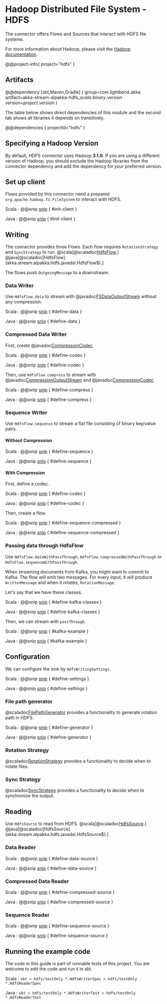 # Hadoop Distributed File System - HDFS

The connector offers Flows and Sources that interact with HDFS file systems.

For more information about Hadoop, please visit the [Hadoop documentation](https://hadoop.apache.org/).

@@project-info{ project="hdfs" }

## Artifacts

@@dependency [sbt,Maven,Gradle] {
  group=com.lightbend.akka
  artifact=akka-stream-alpakka-hdfs_$scala.binary.version$
  version=$project.version$
}

The table below shows direct dependencies of this module and the second tab shows all libraries it depends on transitively.

@@dependencies { projectId="hdfs" }


## Specifying a Hadoop Version

By default, HDFS connector uses Hadoop **3.1.0**. If you are using a different version of Hadoop, 
you should exclude the Hadoop libraries from the connector dependency and add the dependency for your preferred version.

## Set up client

Flows provided by this connector need a prepared `org.apache.hadoop.fs.FileSystem` to 
interact with HDFS.


Scala
: @@snip [snip](/hdfs/src/test/scala/akka/stream/alpakka/hdfs/HdfsWriterSpec.scala) { #init-client }

Java
: @@snip [snip](/hdfs/src/test/java/akka/stream/alpakka/hdfs/HdfsWriterTest.java) { #init-client }


## Writing

The connector provides three Flows. Each flow requires `RotationStrategy` and `SyncStrategy` to run.
@scala[@scaladoc[HdfsFlow](akka.stream.alpakka.hdfs.scaladsl.HdfsFlow$).]
@java[@scaladoc[HdfsFlow](akka.stream.alpakka.hdfs.javadsl.HdfsFlow$).]

The flows push `OutgoingMessage` to a downstream.

### Data Writer

Use `HdfsFlow.data` to stream with @javadoc[FSDataOutputStream](org.apache.hadoop.fs.FSDataOutputStream) without any compression.


Scala
: @@snip [snip](/hdfs/src/test/scala/akka/stream/alpakka/hdfs/HdfsWriterSpec.scala) { #define-data }

Java
: @@snip [snip](/hdfs/src/test/java/akka/stream/alpakka/hdfs/HdfsWriterTest.java) { #define-data }


### Compressed Data Writer

First, create @javadoc[CompressionCodec](org.apache.hadoop.io.compress.CompressionCodec).


Scala
: @@snip [snip](/hdfs/src/test/scala/akka/stream/alpakka/hdfs/HdfsWriterSpec.scala) { #define-codec }

Java
: @@snip [snip](/hdfs/src/test/java/akka/stream/alpakka/hdfs/HdfsWriterTest.java) { #define-codec }


Then, use `HdfsFlow.compress` to stream with @javadoc[CompressionOutputStream](org.apache.hadoop.io.compress.CompressionOutputStream) and @javadoc[CompressionCodec](org.apache.hadoop.io.compress.CompressionCodec). 


Scala
: @@snip [snip](/hdfs/src/test/scala/akka/stream/alpakka/hdfs/HdfsWriterSpec.scala) { #define-compress }

Java
: @@snip [snip](/hdfs/src/test/java/akka/stream/alpakka/hdfs/HdfsWriterTest.java) { #define-compress }


### Sequence Writer

Use `HdfsFlow.sequence` to stream a flat file consisting of binary key/value pairs.

#### Without Compression


Scala
: @@snip [snip](/hdfs/src/test/scala/akka/stream/alpakka/hdfs/HdfsWriterSpec.scala) { #define-sequence }

Java
: @@snip [snip](/hdfs/src/test/java/akka/stream/alpakka/hdfs/HdfsWriterTest.java) { #define-sequence }


#### With Compression

First, define a codec.


Scala
: @@snip [snip](/hdfs/src/test/scala/akka/stream/alpakka/hdfs/HdfsWriterSpec.scala) { #define-codec }

Java
: @@snip [snip](/hdfs/src/test/java/akka/stream/alpakka/hdfs/HdfsWriterTest.java) { #define-codec }


Then, create a flow.


Scala
: @@snip [snip](/hdfs/src/test/scala/akka/stream/alpakka/hdfs/HdfsWriterSpec.scala) { #define-sequence-compressed }

Java
: @@snip [snip](/hdfs/src/test/java/akka/stream/alpakka/hdfs/HdfsWriterTest.java) { #define-sequence-compressed }

### Passing data through HdfsFlow

Use `HdfsFlow.dataWithPassThrough`, `HdfsFlow.compressedWithPassThrough` or `HdfsFlow.sequenceWithPassThrough`.

When streaming documents from Kafka, you might want to commit to Kafka. The flow will emit two messages.
For every input, it will produce `WrittenMessage` and when it rotates, `RotationMessage`.

Let's say that we have these classes.


Scala
: @@snip [snip](/hdfs/src/test/scala/akka/stream/alpakka/hdfs/HdfsWriterSpec.scala) { #define-kafka-classes }

Java
: @@snip [snip](/hdfs/src/test/java/akka/stream/alpakka/hdfs/HdfsWriterTest.java) { #define-kafka-classes }


Then, we can stream with `passThrough`.


Scala
: @@snip [snip](/hdfs/src/test/scala/akka/stream/alpakka/hdfs/HdfsWriterSpec.scala) { #kafka-example }

Java
: @@snip [snip](/hdfs/src/test/java/akka/stream/alpakka/hdfs/HdfsWriterTest.java) { #kafka-example }


## Configuration

We can configure the sink by `HdfsWritingSettings`. 


Scala
: @@snip [snip](/hdfs/src/test/scala/akka/stream/alpakka/hdfs/HdfsWriterSpec.scala) { #define-settings }

Java
: @@snip [snip](/hdfs/src/test/java/akka/stream/alpakka/hdfs/HdfsWriterTest.java) { #define-settings }


### File path generator

@scaladoc[FilePathGenerator](akka.stream.alpakka.hdfs.FilePathGenerator$) provides a functionality to generate rotation path in HDFS. 

Scala
: @@snip [snip](/hdfs/src/test/scala/akka/stream/alpakka/hdfs/HdfsWriterSpec.scala) { #define-generator }

Java
: @@snip [snip](/hdfs/src/test/java/akka/stream/alpakka/hdfs/HdfsWriterTest.java) { #define-generator }


### Rotation Strategy


@scaladoc[RotationStrategy](akka.stream.alpakka.hdfs.RotationStrategy$) provides a functionality to decide when to rotate files.

### Sync Strategy


@scaladoc[SyncStrategy](akka.stream.alpakka.hdfs.SyncStrategy$) provides a functionality to decide when to synchronize the output.

## Reading

Use `HdfsSource` to read from HDFS.
@scala[@scaladoc[HdfsSource](akka.stream.alpakka.hdfs.scaladsl.HdfsSource$).]
@java[@scaladoc[HdfsSource](akka.stream.alpakka.hdfs.javadsl.HdfsSource$).]


### Data Reader


Scala
: @@snip [snip](/hdfs/src/test/scala/akka/stream/alpakka/hdfs/HdfsReaderSpec.scala) { #define-data-source }

Java
: @@snip [snip](/hdfs/src/test/java/akka/stream/alpakka/hdfs/HdfsReaderTest.java) { #define-data-source }


### Compressed Data Reader


Scala
: @@snip [snip](/hdfs/src/test/scala/akka/stream/alpakka/hdfs/HdfsReaderSpec.scala) { #define-compressed-source }

Java
: @@snip [snip](/hdfs/src/test/java/akka/stream/alpakka/hdfs/HdfsReaderTest.java) { #define-compressed-source }


### Sequence Reader


Scala
: @@snip [snip](/hdfs/src/test/scala/akka/stream/alpakka/hdfs/HdfsReaderSpec.scala) { #define-sequence-source }

Java
: @@snip [snip](/hdfs/src/test/java/akka/stream/alpakka/hdfs/HdfsReaderTest.java) { #define-sequence-source }


## Running the example code

The code in this guide is part of runnable tests of this project. You are welcome to edit the code and run it in sbt.

Scala
:   ```
    sbt
    > hdfs/testOnly *.HdfsWriterSpec
    > hdfs/testOnly *.HdfsReaderSpec
    ```

Java
:   ```
    sbt
    > hdfs/testOnly *.HdfsWriterTest
    > hdfs/testOnly *.HdfsReaderTest
    ```
